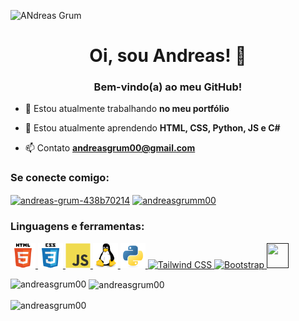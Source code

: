
![ANdreas Grum](https://user-images.githubusercontent.com/55033182/121040502-54602980-c788-11eb-9a42-a931beb77de7.gif)

<h1 align="center">Oi, sou Andreas! 👋</h1>
<h3 align="center">Bem-vindo(a) ao meu GitHub!</h3>

- 🔭 Estou atualmente trabalhando **no meu portfólio**

- 🌱 Estou atualmente aprendendo **HTML, CSS, Python, JS e C#**

- 📫 Contato **andreasgrum00@gmail.com**

<h3 align="left">Se conecte comigo:</h3>
<p align="left">
<a href="https://linkedin.com/in/andreas-grum-438b70214" target="blank"><img align="center" src="https://raw.githubusercontent.com/rahuldkjain/github-profile-readme-generator/master/src/images/icons/Social/linked-in-alt.svg" alt="andreas-grum-438b70214" height="30" width="40" /></a>
<a href="https://instagram.com/grummzera" target="blank"><img align="center" src="https://raw.githubusercontent.com/rahuldkjain/github-profile-readme-generator/master/src/images/icons/Social/instagram.svg" alt="andreasgrumm00" height="30" width="40" /></a>
</p>

<h3 align="left">Linguagens e ferramentas:</h3>
<p align="left"> <a href="https://www.w3.org/html/" target="_blank" rel="noreferrer"> <img src="https://raw.githubusercontent.com/devicons/devicon/master/icons/html5/html5-original-wordmark.svg" alt="html5" width="40" height="40"/> </a>
  <a href="https://www.w3schools.com/css/" target="_blank" rel="noreferrer"> <img src="https://raw.githubusercontent.com/devicons/devicon/master/icons/css3/css3-original-wordmark.svg" alt="css3" width="40" height="40"/> </a>
  <a href="https://developer.mozilla.org/en-US/docs/Web/JavaScript" target="_blank" rel="noreferrer"> <img src="https://raw.githubusercontent.com/devicons/devicon/master/icons/javascript/javascript-original.svg" alt="javascript" width="40" height="40"/> </a>
  <a href="https://www.linux.org/" target="_blank" rel="noreferrer"> <img src="https://raw.githubusercontent.com/devicons/devicon/master/icons/linux/linux-original.svg" alt="linux" width="40" height="40"/> </a>
  <a href="https://www.python.org" target="_blank" rel="noreferrer"> <img src="https://raw.githubusercontent.com/devicons/devicon/master/icons/python/python-original.svg" alt="python" width="40" height="40"/> </a> 
  <a href="https://tailwindcss.com/" target="_blank" rel="noreferrer"> <img src="https://github.com/andreasgrum00/andreasgrum00/assets/55033182/e600e33c-6a6e-4ee6-8e32-d0845a7a8931" alt="Tailwind CSS" width="40" height="30"/> </a>
  <a href="https://getbootstrap.com/" target="_blank" rel="noreferrer"> <img src="https://github.com/andreasgrum00/andreasgrum00/assets/55033182/d64e2cce-ab60-4261-95bf-234143065b3e" alt="Bootstrap" width="50" height="40"/> </a>
  <a href="" target="_blank" rel="noreferrer"> <img src="https://github.com/andreasgrum00/andreasgrum00/assets/55033182/dd0cee55-0c0e-44ee-a3fc-e2a3a5a6ac73" width="35" height="40" /> </a>

</p>

<p><img align="left" src="https://github-readme-stats.vercel.app/api/top-langs?username=andreasgrum00&show_icons=true&theme=dracula&locale=en&layout=compact" alt="andreasgrum00" /></p>

<p>&nbsp;<img align="center" src="https://github-readme-stats.vercel.app/api?username=andreasgrum00&show_icons=true&theme=dracula&locale=en" alt="andreasgrum00" /></p>

<p><img align="center" src="https://github-readme-streak-stats.herokuapp.com/?user=andreasgrum00&theme=dark" alt="andreasgrum00" /></p>
